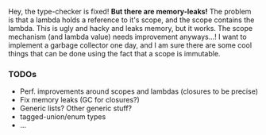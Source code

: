 Hey, the type-checker is fixed! __But there are memory-leaks!__ The problem is that a lambda holds a reference to it's scope, and the scope contains the lambda. This is ugly and hacky and leaks memory, but it works. The scope mechanism (and lambda value) needs improvement anyways...! I want to implement a garbage collector one day, and I am sure there are some cool things that can be done using the fact that a scope is immutable.

### TODOs

- Perf. improvements around scopes and lambdas (closures to be precise)
- Fix memory leaks (GC for closures?)
- Generic lists? Other generic stuff?
- tagged-union/enum types
- ...

